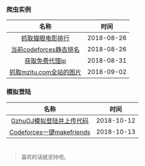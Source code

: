 ### 爬虫实例

| 名称 | 时间 |
|-|-|
| <center>[抓取猫眼电影排行](https://github.com/ConanYu/MyCrawl/tree/master/project/maoyan)</center> | 2018-08-26 |
| <center>[当前codeforces静态排名](https://github.com/ConanYu/MyCrawl/tree/master/project/codeforces_current_ratings)</center> | 2018-08-26 |
| <center>[获取免费代理ip](https://github.com/ConanYu/MyCrawl/tree/master/project/pxy)</center> | 2018-08-31 |
| <center>[抓取mzitu.com全站的图片](https://github.com/ConanYu/MyCrawl/tree/master/project/mzitu)</center> | 2018-09-02 |

### 模拟登陆

| 名称 | 时间 |
|-|-|
| <center>[GzhuOJ模拟登陆并上传代码](https://github.com/ConanYu/MyCrawl/tree/master/simulate/GzhuOJ)</center> | 2018-10-12 |
| <center>[Codeforces一键makefriends](https://github.com/ConanYu/MyCrawl/tree/master/simulate/codeforces)</center> | 2018-10-13 |
 
#
> 喜欢的话就坚持吧。
